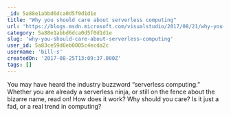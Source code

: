 ```yaml
---
_id: 5a88e1abbd6dca0d5f0d1d1e
title: "Why you should care about serverless computing"
url: 'https://blogs.msdn.microsoft.com/visualstudio/2017/08/21/why-you-should-care-about-serverless-computing/'
category: 5a88e1abbd6dca0d5f0d1d1e
slug: 'why-you-should-care-about-serverless-computing'
user_id: 5a83ce59d6eb0005c4ecda2c
username: 'bill-s'
createdOn: '2017-08-25T13:09:37.000Z'
tags: []
---
```


You may have heard the industry buzzword “serverless computing.” Whether you are already a serverless ninja, or still on the fence about the bizarre name, read on! How does it work? Why should you care? Is it just a fad, or a real trend in computing?
